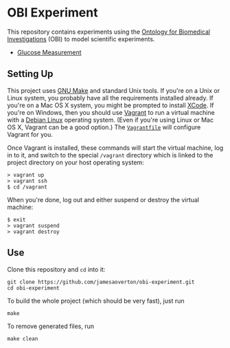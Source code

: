 # OBI Experiment

This repository contains experiments using the [Ontology for Biomedical Investigations](http://obi-ontology.org) (OBI) to model scientific experiments.

- [Glucose Measurement](glucode.md)


## Setting Up

This project uses [GNU Make](http://www.gnu.org/software/make/) and standard Unix tools. If you're on a Unix or Linux system, you probably have all the requirements installed already. If you're on a Mac OS X system, you might be prompted to install [XCode](https://developer.apple.com/xcode/). If you're on Windows, then you should use [Vagrant](https://www.vagrantup.com) to run a virtual machine with a [Debian Linux](https://www.debian.org) operating system. (Even if you're using Linux or Mac OS X, Vagrant can be a good option.) The [`Vagrantfile`](Vagrantfile) will configure Vagrant for you.

Once Vagrant is installed, these commands will start the virtual machine, log in to it, and switch to the special `/vagrant` directory which is linked to the project directory on your host operating system:

    > vagrant up
    > vagrant ssh
    $ cd /vagrant

When you're done, log out and either suspend or destroy the virtual machine:

    $ exit
    > vagrant suspend
    > vagrant destroy


## Use

Clone this repository and `cd` into it:

    git clone https://github.com/jamesaoverton/obi-experiment.git
    cd obi-experiment

To build the whole project (which should be very fast), just run

    make

To remove generated files, run

    make clean

